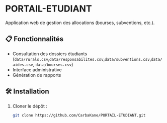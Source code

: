 # PORTAIL-ETUDIANT  
Application web de gestion des allocations (bourses, subventions, etc.).  

## 📋 Fonctionnalités  
- Consultation des dossiers étudiants (`data/rurals.csv`,`data/responsabilites.csv`,`data/subventions.csv`,`data/aides.csv`, `data/bourses.csv`)  
- Interface administrative  
- Génération de rapports  

## 🛠 Installation  
1. Cloner le dépôt :  
   ```bash
   git clone https://github.com/CarbaKane/PORTAIL-ETUDIANT.git